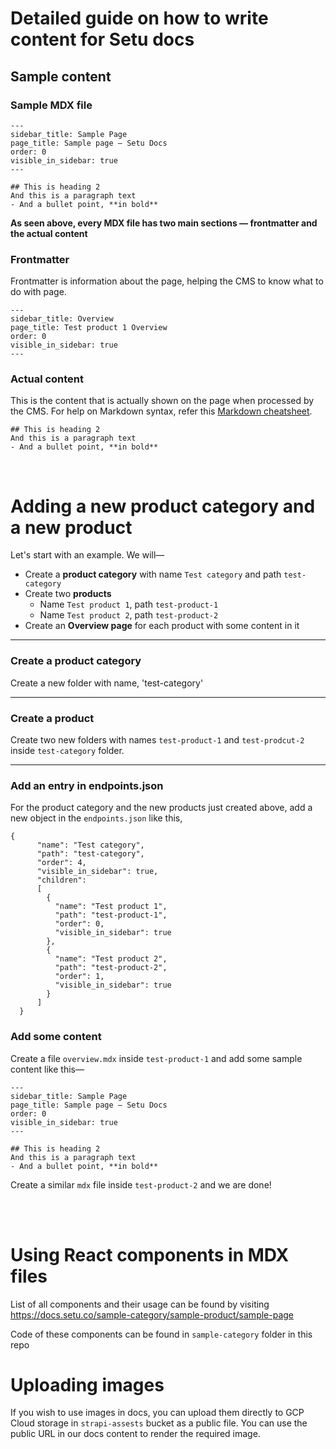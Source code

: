 # Detailed guide on how to write content for Setu docs

## Sample content

### Sample MDX file

```
---
sidebar_title: Sample Page
page_title: Sample page — Setu Docs
order: 0
visible_in_sidebar: true
---

## This is heading 2
And this is a paragraph text
- And a bullet point, **in bold**
```

**As seen above, every MDX file has two main sections — frontmatter and the actual content**

### Frontmatter

Frontmatter is information about the page, helping the CMS to know what to do with page.

```
---
sidebar_title: Overview
page_title: Test product 1 Overview
order: 0
visible_in_sidebar: true
---
```

### Actual content

This is the content that is actually shown on the page when processed by the CMS. For help on Markdown syntax, refer this [Markdown cheatsheet](https://www.markdownguide.org/cheat-sheet/).

```
## This is heading 2
And this is a paragraph text
- And a bullet point, **in bold**
```

<br />

# Adding a new product category and a new product

Let's start with an example. We will—

-   Create a **product category** with name `Test category` and path `test-category`
-   Create two **products**
    -   Name `Test product 1`, path `test-product-1`
    -   Name `Test product 2`, path `test-product-2`
-   Create an **Overview page** for each product with some content in it

---

### Create a product category

Create a new folder with name, 'test-category'

---

### Create a product

Create two new folders with names `test-product-1` and `test-prodcut-2` inside `test-category` folder.

---

### Add an entry in endpoints.json

For the product category and the new products just created above, add a new object in the `endpoints.json` like this,

```
{
      "name": "Test category",
      "path": "test-category",
      "order": 4,
      "visible_in_sidebar": true,
      "children":
      [
        {
          "name": "Test product 1",
          "path": "test-product-1",
          "order": 0,
          "visible_in_sidebar": true
        },
        {
          "name": "Test product 2",
          "path": "test-product-2",
          "order": 1,
          "visible_in_sidebar": true
        }
      ]
  }
```

### Add some content

Create a file `overview.mdx` inside `test-product-1` and add some sample content like this—

```
---
sidebar_title: Sample Page
page_title: Sample page — Setu Docs
order: 0
visible_in_sidebar: true
---

## This is heading 2
And this is a paragraph text
- And a bullet point, **in bold**
```

Create a similar `mdx` file inside `test-product-2` and we are done!

<br />
<br />

# Using React components in MDX files

List of all components and their usage can be found by visiting https://docs.setu.co/sample-category/sample-product/sample-page

Code of these components can be found in `sample-category` folder in this repo

# Uploading images

If you wish to use images in docs, you can upload them directly to GCP Cloud storage in `strapi-assests` bucket as a public file. You can use the public URL in our docs content to render the required image.
